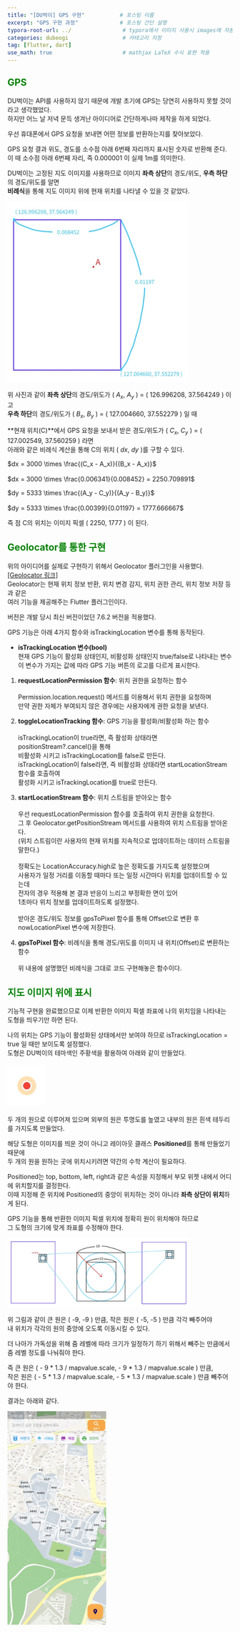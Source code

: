 ```yaml
---
title: "[DU벅이] GPS 구현"           # 포스팅 이름
excerpt: "GPS 구현 과정"             # 포스팅 간단 설명
typora-root-url: ../                # typora에서 이미지 사용시 images에 자동 저장
categories: dubeogi                 # 카테고리 지정
tag: [flutter, dart]  
use_math: true                      # mathjax LaTeX 수식 표현 적용
---
```


## <span style = 'color: #008000'>GPS</span>
DU벅이는 API를 사용하지 않기 때문에 개발 초기에 GPS는 당연히 사용하지 못할 것이라고 생각했었다.  
하지만 어느 날 저녁 문득 생겨난 아이디어로 간단하게나마 제작을 하게 되었다.<br>

우선 휴대폰에서 GPS 요청을 보내면 어떤 정보를 반환하는지를 찾아보았다.  

GPS 요청 결과 위도, 경도를 소수점 아래 6번째 자리까지 표시된 숫자로 반환해 준다.  
이 때 소수점 아래 6번째 자리, 즉 0.000001 이 실제 1m를 의미한다.

DU벅이는 고정된 지도 이미지를 사용하므로 이미지 **좌측 상단**의 경도/위도, **우측 하단**의 경도/위도를 알면  
**비례식**을 통해 지도 이미지 위에 현재 위치를 나타낼 수 있을 것 같았다.

<img src="/../images/2024-02-18-006/설명1.jpg" alt="explanation1" style="zoom:60%;" />

위 사진과 같이 **좌측 상단**의 경도/위도가 ( $A_x$, $A_y$ ) = ( 126.996208, 37.564249 ) 이고  
**우측 하단**의 경도/위도가 ( $B_x$, $B_y$ ) = ( 127.004660, 37.552279 ) 일 때

**현재 위치(C)**에서 GPS 요청을 보내서 받은 경도/위도가  ( $C_x$, $C_y$ ) = ( 127.002549, 37.560259 ) 라면  
아래와 같은 비례식 계산을 통해 C의 위치 ( $dx$, $dy$ )를 구할 수 있다.

$dx = 3000 \times \frac{(C_x - A_x)}{(B_x - A_x)}$<br><br>
$dx = 3000 \times \frac{0.006341}{0.008452} = 2250.709891$  

$dy = 5333 \times \frac{(A_y - C_y)}{(A_y - B_y)}$<br><br>
$dy = 5333 \times \frac{0.00399}{0.01197} = 1777.666667$

즉 점 C의 위치는 이미지 픽셀 ( 2250, 1777 ) 이 된다.

## <span style = 'color: #008000'>Geolocator를 통한 구현</span>
위의 아이디어를 실제로 구현하기 위해서 Geolocator 플러그인을 사용했다. [[Geolocator 링크]](https://pub.dev/packages/geolocator)  
Geolocator는 현재 위치 정보 반환, 위치 변경 감지, 위치 권한 관리, 위치 정보 저장 등과 같은<br>
여러 기능을 제공해주는 Flutter 플러그인이다. <br>

버전은 개발 당시 최신 버전이었던 7.6.2 버전을 적용했다.

GPS 기능은 아래 4가지 함수와 isTrackingLocation 변수를 통해 동작된다.

- **isTrackingLocation 변수(bool)**  
현재 GPS 기능이 활성화 상태인지, 비활성화 상태인지 true/false로 나타내는 변수<br>
이 변수가 가지는 값에 따라 GPS 기능 버튼의 로고를 다르게 표시한다.

1. **requestLocationPermission 함수**: 위치 권한을 요청하는 함수<br><br>
Permission.location.request() 메서드를 이용해서 위치 권한을 요청하며<br>
만약 권한 자체가 부여되지 않은 경우에는 사용자에게 권한 요청을 보낸다.

2. **toggleLocationTracking 함수**: GPS 기능을 활성화/비활성화 하는 함수<br><br>
isTrackingLocation이 true라면, 즉 활성화 상태라면 positionStream?.cancel()을 통해<br>
비활성화 시키고 isTrackingLocation를 false로 만든다.<br>
isTrackingLocation이 false라면, 즉 비활성화 상태라면 startLocationStream 함수를 호출하여<br>
활성화 시키고 isTrackingLocation를 true로 만든다.<br>

3. **startLocationStream 함수**: 위치 스트림을 받아오는 함수<br><br>
우선 requestLocationPermission 함수를 호출하여 위치 권한을 요청한다.<br>
그 후 Geolocator.getPositionStream 메서드를 사용하여 위치 스트림을 받아온다.<br>
(위치 스트림이란 사용자의 현재 위치를 지속적으로 업데이트하는 데이터 스트림을 말한다.)<br><br>
정확도는 LocationAccuracy.high로 높은 정확도를 가지도록 설정했으며<br>
사용자가 일정 거리를 이동할 때마다 또는 일정 시간마다 위치를 업데이트할 수 있는데<br>
전자의 경우 적용해 본 결과 반응이 느리고 부정확한 면이 있어<br>
1초마다 위치 정보를 업데이트하도록 설정했다.<br><br>
받아온 경도/위도 정보를 gpsToPixel 함수를 통해 Offset으로 변환 후 nowLocationPixel 변수에 저장한다.

4. **gpsToPixel 함수**: 비례식을 통해 경도/위도를 이미지 내 위치(Offset)로 변환하는 함수<br><br>
위 내용에 설명했던 비례식을 그대로 코드 구현해놓은 함수이다.

## <span style = 'color: #008000'>지도 이미지 위에 표시</span>
기능적 구현을 완료했으므로 이제 반환한 이미지 픽셀 좌표에 나의 위치임을 나타내는 도형을 띄우기만 하면 된다.  

나의 위치는 GPS 기능이 활성화된 상태에서만 보여야 하므로 isTrackingLocation = true 일 때만 보이도록 설정했다.  
도형은 DU벅이의 테마색인 주황색을 활용하여 아래와 같이 만들었다.<br><br>
<img src="/../images/2024-02-18-006/도형.jpg" alt="figure" style="zoom:60%;" /><br><br>
두 개의 원으로 이루어져 있으며 외부의 원은 투명도를 높였고 내부의 원은 흰색 테두리를 가지도록 만들었다.

해당 도형은 이미지를 띄운 것이 아니고 레이아웃 클래스 **Positioned**를 통해 만들었기 때문에  
두 개의 원을 원하는 곳에 위치시키려면 약간의 수학 계산이 필요하다.

Positioned는 top, bottom, left, right과 같은 속성을 지정해서 부모 위젯 내에서 어디에 위치할지를 결정한다.  
이때 지정해 준 위치에 Positioned의 중앙이 위치하는 것이 아니라 **좌측 상단이 위치**하게 된다.<br>

GPS 기능을 통해 반환한 이미지 픽셀 위치에 정확히 원이 위치해야 하므로  
그 도형의 크기에 맞게 좌표를 수정해야 한다.

<img src="/../images/2024-02-18-006/설명2.jpg" alt="explanation2" style="zoom:40%;" />

위 그림과 같이 큰 원은 ( -9, -9 ) 만큼, 작은 원은 ( -5, -5 ) 만큼 각각 빼주어야  
내 위치가 각각의 원의 중앙에 오도록 이동시킬 수 있다.<br>

더 나아가 가독성을 위해 줌 레벨에 따라 크기가 일정하기 하기 위해서 빼주는 만큼에서 줌 레벨 정도를 나눠줘야 한다.  

즉 큰 원은 ( - 9 * 1.3 / mapvalue.scale, - 9 * 1.3 / mapvalue.scale ) 만큼, <br>
작은 원은 ( - 5 * 1.3 / mapvalue.scale, - 5 * 1.3 / mapvalue.scale ) 만큼 빼주어야 한다.

결과는 아래와 같다.

<img src="/../images/2024-02-18-006/설명3.gif" alt="explanation3" style="zoom:60%;" />
